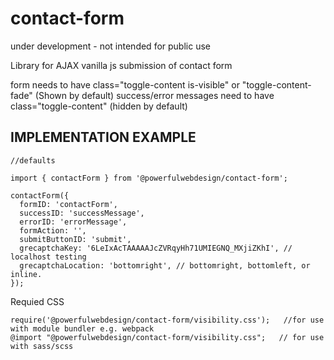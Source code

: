 # contact-form
under development - not intended for public use

Library for AJAX vanilla js submission of contact form

form needs to have class="toggle-content is-visible" or "toggle-content-fade" (Shown by default)
success/error messages need to have class="toggle-content" (hidden by default)

## IMPLEMENTATION EXAMPLE
```
//defaults

import { contactForm } from '@powerfulwebdesign/contact-form';

contactForm({
  formID: 'contactForm',
  successID: 'successMessage',
  errorID: 'errorMessage',
  formAction: '',
  submitButtonID: 'submit',
  grecaptchaKey: '6LeIxAcTAAAAAJcZVRqyHh71UMIEGNQ_MXjiZKhI', // localhost testing 
  grecaptchaLocation: 'bottomright', // bottomright, bottomleft, or inline.
});

```
Requied CSS
```
require('@powerfulwebdesign/contact-form/visibility.css');   //for use with module bundler e.g. webpack
@import "@powerfulwebdesign/contact-form/visibility.css";   // for use with sass/scss 

```